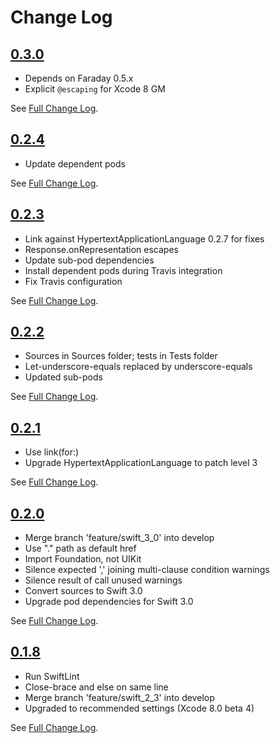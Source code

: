 # Change Log

## [0.3.0](https://github.com/royratcliffe/FaradayHAL/tree/0.3.0)

- Depends on Faraday 0.5.x
- Explicit `@escaping` for Xcode 8 GM

See [Full Change Log](https://github.com/royratcliffe/FaradayHAL/compare/0.2.4...0.3.0).

## [0.2.4](https://github.com/royratcliffe/FaradayHAL/tree/0.2.4)

- Update dependent pods

See [Full Change Log](https://github.com/royratcliffe/FaradayHAL/compare/0.2.3...0.2.4).

## [0.2.3](https://github.com/royratcliffe/FaradayHAL/tree/0.2.3)

- Link against HypertextApplicationLanguage 0.2.7 for fixes
- Response.onRepresentation escapes
- Update sub-pod dependencies
- Install dependent pods during Travis integration
- Fix Travis configuration

See [Full Change Log](https://github.com/royratcliffe/FaradayHAL/compare/0.2.2...0.2.3).

## [0.2.2](https://github.com/royratcliffe/FaradayHAL/tree/0.2.2)

- Sources in Sources folder; tests in Tests folder
- Let-underscore-equals replaced by underscore-equals
- Updated sub-pods

See [Full Change Log](https://github.com/royratcliffe/FaradayHAL/compare/0.2.1...0.2.2).

## [0.2.1](https://github.com/royratcliffe/FaradayHAL/tree/0.2.1)

- Use link(for:)
- Upgrade HypertextApplicationLanguage to patch level 3

See [Full Change Log](https://github.com/royratcliffe/FaradayHAL/compare/0.2.0...0.2.1).

## [0.2.0](https://github.com/royratcliffe/FaradayHAL/tree/0.2.0)

- Merge branch 'feature/swift_3_0' into develop
- Use "." path as default href
- Import Foundation, not UIKit
- Silence expected ',' joining multi-clause condition warnings
- Silence result of call unused warnings
- Convert sources to Swift 3.0
- Upgrade pod dependencies for Swift 3.0

See [Full Change Log](https://github.com/royratcliffe/FaradayHAL/compare/0.1.8...0.2.0).

## [0.1.8](https://github.com/royratcliffe/FaradayHAL/tree/0.1.8)

- Run SwiftLint
- Close-brace and else on same line
- Merge branch 'feature/swift_2_3' into develop
- Upgraded to recommended settings (Xcode 8.0 beta 4)

See [Full Change Log](https://github.com/royratcliffe/FaradayHAL/compare/0.1.7...0.1.8).
